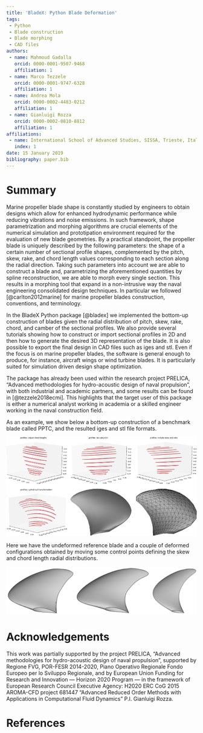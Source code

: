 ```yaml
---
title: 'BladeX: Python Blade Deformation'
tags:
 - Python
 - Blade construction
 - Blade morphing
 - CAD files
authors:
 - name: Mahmoud Gadalla
   orcid: 0000-0001-9507-9468
   affiliation: 1
 - name: Marco Tezzele
   orcid: 0000-0001-9747-6328
   affiliation: 1
 - name: Andrea Mola
   orcid: 0000-0002-4483-0212
   affiliation: 1
 - name: Gianluigi Rozza
   orcid: 0000-0002-0810-8812
   affiliation: 1
affiliations:
 - name: International School of Advanced Studies, SISSA, Trieste, Italy
   index: 1
date: 15 January 2019
bibliography: paper.bib
---
```


# Summary

Marine propeller blade shape is constantly studied by engineers to obtain designs which allow for enhanced hydrodynamic performance while reducing vibrations and noise emissions. In such framework, shape parametrization and morphing algorithms are crucial elements of the numerical simulation and prototipation environment required for the evaluation of new blade geometries. By a practical standpoint, the propeller blade is uniquely described by the following parameters: the shape of a certain number of sectional profile shapes, complemented by the pitch, skew, rake, and chord length values corresponding to each section along the radial direction. Taking such parameters into account we are able to construct a blade and, parametrizing the aforementioned quantities by spline reconstruction, we are able to morph every single section. This results in a morphing tool that expand in a non-intrusive way the naval engineering consolidated design techniques. In particular
we followed [@carlton2012marine] for marine propeller blades construction, conventions, and terminology. 

In the BladeX Python package [@bladex] we implemented the bottom-up construction of blades given the radial distribution of pitch, skew, rake, chord, and camber of the sectional profiles. We also provide several tutorials showing how to construct or import sectional profiles in 2D and then how to generate the desired 3D representation of the blade. It is also possible to export the final design in CAD files such as iges and stl. Even if the focus is on marine propeller blades, the software is general enough to produce, for instance, aircraft wings or wind turbine blades. It is particularly suited for simulation driven design shape optimization.

The package has already been used within the research project PRELICA, “Advanced methodologies for hydro-acoustic design of naval propulsion”, with both industrial and academic partners, and some results can be found in [@tezzele2018ecmi]. This highlights that the target user of this package is either a numerical analyst working in academia or a skilled engineer working in the naval construction field.

As an example, we show below a bottom-up construction of a benchmark blade called PPTC, and the resulted iges and stl file formats.

![PPTC](../readme/PPTC.png)

Here we have the undeformed reference blade and a couple of deformed configurations obtained by moving some control points defining the skew and chord length radial distributions.

![Deformations](../readme/blade_deformations.png)

# Acknowledgements
This work was partially supported by the project PRELICA, “Advanced methodologies for hydro-acoustic design of naval propulsion”, supported by Regione FVG, POR-FESR 2014-2020, Piano Operativo Regionale Fondo Europeo per lo Sviluppo Regionale, and by European Union Funding for Research and Innovation — Horizon 2020 Program — in the framework of European Research Council Executive Agency: H2020 ERC CoG 2015 AROMA-CFD project 681447 “Advanced Reduced Order Methods with Applications in Computational Fluid Dynamics” P.I. Gianluigi Rozza.

# References
